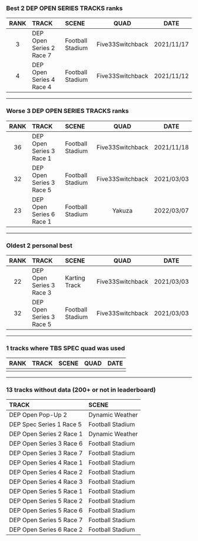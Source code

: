 ### Best 2 DEP OPEN SERIES TRACKS ranks
|RANK|TRACK|SCENE|QUAD|DATE|
|:---:|:---|:---|:---:|:---:|
|3|DEP Open Series 2 Race 7|Football Stadium|Five33Switchback|2021/11/17|
|4|DEP Open Series 4 Race 4|Football Stadium|Five33Switchback|2021/11/12|
---
### Worse 3 DEP OPEN SERIES TRACKS ranks
|RANK|TRACK|SCENE|QUAD|DATE|
|:---:|:---|:---|:---:|:---:|
|36|DEP Open Series 3 Race 1|Football Stadium|Five33Switchback|2021/11/18|
|32|DEP Open Series 3 Race 5|Football Stadium|Five33Switchback|2021/03/03|
|23|DEP Open Series 6 Race 1|Football Stadium|Yakuza|2022/03/07|
---
### Oldest 2 personal best
|RANK|TRACK|SCENE|QUAD|DATE|
|:---:|:---|:---|:---:|:---:|
|22|DEP Open Series 3 Race 3|Karting Track|Five33Switchback|2021/03/03|
|32|DEP Open Series 3 Race 5|Football Stadium|Five33Switchback|2021/03/03|
---
### 1 tracks where TBS SPEC quad was used
|RANK|TRACK|SCENE|QUAD|DATE|
|:---:|:---|:---|:---:|:---:|
||||||
---
### 13 tracks without data (200+ or not in leaderboard)
|TRACK|SCENE|
|:---|:---|
|DEP Open Pop-Up 2|Dynamic Weather|
|DEP Spec Series 1 Race 5|Football Stadium|
|DEP Open Series 2 Race 1|Dynamic Weather|
|DEP Open Series 3 Race 6|Football Stadium|
|DEP Open Series 3 Race 7|Football Stadium|
|DEP Open Series 4 Race 1|Football Stadium|
|DEP Open Series 4 Race 2|Football Stadium|
|DEP Open Series 4 Race 3|Football Stadium|
|DEP Open Series 5 Race 1|Football Stadium|
|DEP Open Series 5 Race 2|Football Stadium|
|DEP Open Series 5 Race 6|Football Stadium|
|DEP Open Series 5 Race 7|Football Stadium|
|DEP Open Series 6 Race 2|Football Stadium|
